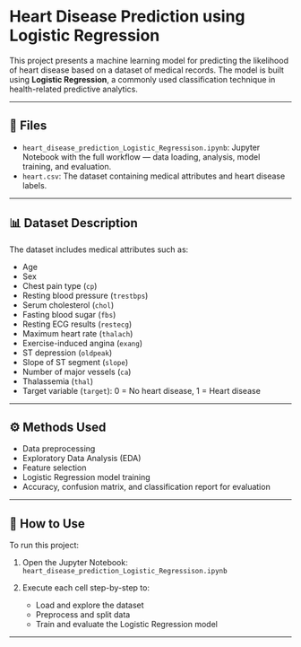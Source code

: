 # Heart Disease Prediction using Logistic Regression

This project presents a machine learning model for predicting the likelihood of heart disease based on a dataset of medical records. The model is built using **Logistic Regression**, a commonly used classification technique in health-related predictive analytics.

---

## 📁 Files

- `heart_disease_prediction_Logistic_Regressison.ipynb`: Jupyter Notebook with the full workflow — data loading, analysis, model training, and evaluation.
- `heart.csv`: The dataset containing medical attributes and heart disease labels.

---

## 📊 Dataset Description

The dataset includes medical attributes such as:

- Age
- Sex
- Chest pain type (`cp`)
- Resting blood pressure (`trestbps`)
- Serum cholesterol (`chol`)
- Fasting blood sugar (`fbs`)
- Resting ECG results (`restecg`)
- Maximum heart rate (`thalach`)
- Exercise-induced angina (`exang`)
- ST depression (`oldpeak`)
- Slope of ST segment (`slope`)
- Number of major vessels (`ca`)
- Thalassemia (`thal`)
- Target variable (`target`): 0 = No heart disease, 1 = Heart disease

---

## ⚙️ Methods Used

- Data preprocessing
- Exploratory Data Analysis (EDA)
- Feature selection
- Logistic Regression model training
- Accuracy, confusion matrix, and classification report for evaluation

---

## 📌 How to Use

To run this project:

1. Open the Jupyter Notebook:  
   `heart_disease_prediction_Logistic_Regressison.ipynb`

2. Execute each cell step-by-step to:
   - Load and explore the dataset
   - Preprocess and split data
   - Train and evaluate the Logistic Regression model

---

